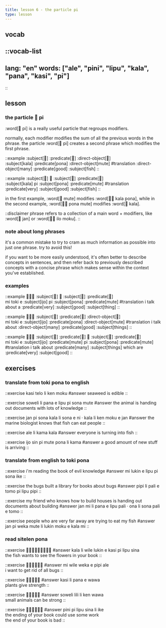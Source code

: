 ```yaml
---
title: lesson 6 - the particle pi
type: lesson
---
```


## vocab
::vocab-list
---
lang: "en"
words: ["ale", "pini", "lipu", "kala", "pana", "kasi", "pi"]
---
::

## lesson
### the particle 󱥍 pi
:word[󱥍 pi] is a really useful particle that regroups modifiers.

normally, each modifier modifies the sum of all the previous words in the phrase. the particle :word[󱥍 pi] creates a second phrase which modifies the first phrase.

::example
:subject[󱤔] :predicate[󱥔] :direct-object[󱤼] \
:subject[kala] :predicate[pona] :direct-object[mute]
#translation
:direct-object[many] :predicate[good] :subject[fish]
::

::example
:subject[󱤔] 󱥍 :subject[󱥔] :predicate[󱤼] \
:subject[kala] pi :subject[pona] :predicate[mute]
#translation
:predicate[very] :subject[good] :subject[fish]
::

in the first example, :word[󱤼 mute] modifies :word[󱤔󱥔 kala pona], while in the second example, :word[󱥔󱤼 pona mute] modifies :word[󱤔 kala].

::disclaimer
phrase refers to a collection of a main word + modifiers, like :word[󱤑 jan] or :word[󱤎󱤶 ilo moku].
::

### note about long phrases
it's a common mistake to try to cram as much information as possible into just one phrase. try to avoid this!

if you want to be more easily understood, it's often better to describe concepts in sentences, and then refer back to previously described concepts with a concise phrase which makes sense within the context you've established.

### examples
::example
󱤴󱥬󱤉 :subject[󱤌] 󱥍 :subject[󱥔] :predicate[󱤼] \
mi toki e :subject[ijo] pi :subject[pona] :predicate[mute]
#translation
i talk about a :predicate[very] :subject[good] :subject[thing]
::

::example
󱤴󱥬󱤉 :subject[󱤌] :predicate[󱥔] :direct-object[󱤼] \
mi toki e :subject[ijo] :predicate[pona] :direct-object[mute]
#translation
i talk about :direct-object[many] :predicate[good] :subject[things]
::

::example
󱤴󱥬󱤉 :subject[󱤌] :predicate[󱤼] 󱥍 :subject[󱥔] :predicate[󱤼] \
mi toki e :subject[ijo] :predicate[mute] pi :subject[pona] :predicate[mute]
#translation
i talk about :predicate[many] :subject[things] which are :predicate[very] :subject[good]
::

## exercises
### translate from toki pona to english
::exercise
kasi telo li ken moku
#answer
seaweed is edible
::

::exercise
soweli li pana e lipu pi sona mute
#answer
the animal is handing out documents with lots of knowledge
::

::exercise
jan pi sona kala li sona e ni · kala li ken moku e jan
#answer
the marine biologist knows that fish can eat people
::

::exercise
ale li kama kala
#answer
everyone is turning into fish
::

::exercise
ijo sin pi mute pona li kama
#answer
a good amount of new stuff is arriving
::

### translate from english to toki pona
::exercise
i'm reading the book of evil knowledge
#answer
mi lukin e lipu pi sona ike
::

::exercise
the bugs built a library for books about bugs
#answer
pipi li pali e tomo pi lipu pipi
::

::exercise
my friend who knows how to build houses is handing out documents about building
#answer
jan mi li pana e lipu pali · ona li sona pali e tomo
::

::exercise
people who are very far away are trying to eat my fish
#answer
jan pi weka mute li lukin moku e kala mi
::

### read sitelen pona
::exercise
󱤔󱤧󱥷󱤮󱤉󱤗󱥍󱤪󱥞
#answer
kala li wile lukin e kasi pi lipu sina \
the fish wants to see the flowers in your book
::

::exercise
󱤴󱥷󱥶󱤉󱥑󱤄
#answer
mi wile weka e pipi ale \
i want to get rid of all bugs
::

::exercise
󱤗󱤧󱥌󱤉󱥵
#answer
kasi li pana e wawa \
plants give strength
::

::exercise
󱥢󱤨󱤧󱤘󱥵
#answer
soweli lili li ken wawa \
small animals can be strong
::

::exercise
󱥐󱥍󱤪󱥞󱤧󱤍
#answer
pini pi lipu sina li ike \
the ending of your book could use some work \
the end of your book is bad
::